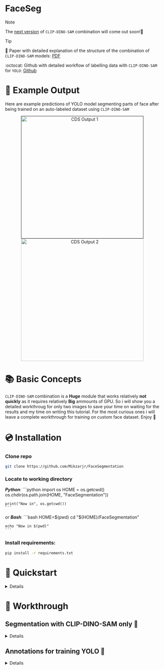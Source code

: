 # **FaceSeg**
> [!Note]
> The [next version](https://github.com/Mikzarjr/Ultimate-Segmentation) of `CLIP-DINO-SAM` combination will come out soon!📆

> [!Tip]
> 📄 Paper with detailed explanation of the structure of the combination of `CLIP-DINO-SAM` models: [PDF](https://pdf.com)
>
> :octocat: Github with detailed workflow of labelling data with `CLIP-DINO-SAM` for `YOLO`: [Github]([(https://pdf.com)](https://github.com/Mikzarjr/Ultimate-Segmentation))

# 👀 Example Output
Here are example predictions of YOLO model segmenting parts of face after being trained on an auto-labeled dataset using `CLIP-DINO-SAM`

<div align="center">
  <p>
    <a align="center" href="">
      <img
        width="400"
        src="https://github.com/Mikzarjr/FaceSegmentation/blob/main/docks/demo_media/CDS_Output_1.jpeg"
        alt="CDS Output 1"
      >
    </a>
    <a align="center" href="https://github.com/Mikzarjr/FaceSegmentation/blob/main/docks/demo_media/CDS_Output_2.jpeg" target="_blank">
      <img
        width="400"
        src="https://github.com/Mikzarjr/FaceSegmentation/blob/main/docks/demo_media/CDS_Output_2.jpeg"
        alt="CDS Output 2"
      >
    </a>
  </p>
</div>

# 📚 Basic Concepts
`CLIP-DINO-SAM` combination is a **Huge** module that works relatively **not quickly** as it requires relatively **Big** ammounts of GPU. So i will show you a detailed workthroug for only two images to save your time on waiting for the results and my time on writing this tutorial. For the most curious ones i will leave a complete workthrough for training on custom face dataset. Enjoy 🎉


#
# 💿 Installation
### Clone repo
  ```bash
  git clone https://github.com/Mikzarjr/FaceSegmentation
  ```


### Locate to working directory

  ___Python___:
    ```python
    import os
    HOME = os.getcwd()
    os.chdir(os.path.join(HOME, "FaceSegmentation"))
    
    print("Now in", os.getcwd())
    ```
  _or __Bash___:
    ```bash
    HOME=$(pwd)
    cd "${HOME}/FaceSegmentation"
    
    echo "Now in $(pwd)"
    ```

### Install requirements:

  ```bash
  pip install -r requirements.txt
  ```

# 🚀 Quickstart
<details>
  
</details>

# 📑 Workthrough
## Segmentation with CLIP-DINO-SAM only 🎨
<details>

### Import dependencies
```python
from FaceSegmentation.Pipeline.Config import *
from FaceSegmentation.Pipeline.Segmentation import FaceSeg
```

### Choose image to test the framework 
sample images are located in FaceSeg/TestImages
```python
image_path = f"{IMGS_DIR}/img1.jpeg"
```

### Run the following cell to get segmentation masks
Main segmentation mask is located in /segmentation/combined_masks

All separate masks are located in /segmentation/split_masks

```python
S = FaceSeg(image_path)
S.Segment
```
</details>

## Annotations for training YOLO 📝
<details>
  
### Create COCO.json annotations
```python
from FaceSegmentation.Pipeline.Annotator import CreateJson
```
```python
image_path = "/content/segmentation/img1/img1.jpg"
```
```python
A = CreateJson(image_path)
A.CreateJsonAnnotation()
A.CheckJson()
```
Output will be in `COCO_DIR` named `COCO.json`

### Convert COCO.json annotations to YOLOv8 txt annotatoins
```python
from FaceSegmentation.Pipeline.Converter import COCO-to-YOLO
```
```python
json_path = f"{COCO_DIR}/COCO.json"
```
```python
C = ConvertCtY(image_path)
C.Convert()
```
Output will be in `YOLO_DIR` named `YOLO.json`
</details>






